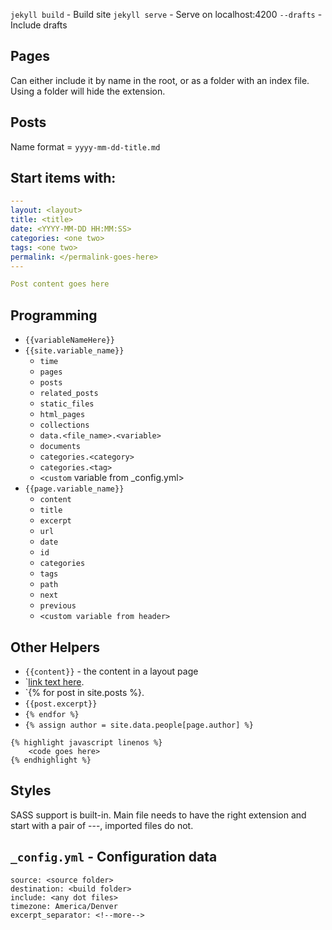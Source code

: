 `jekyll build` - Build site
`jekyll serve` - Serve on localhost:4200
`--drafts` - Include drafts

## Pages

Can either include it by name in the root, or as a folder with an index file. Using a folder will hide the extension.

## Posts

Name format = `yyyy-mm-dd-title.md`

## Start items with:

```yaml
---
layout: <layout>
title: <title>
date: <YYYY-MM-DD HH:MM:SS>
categories: <one two>
tags: <one two>
permalink: </permalink-goes-here>
---

Post content goes here
```

## Programming

* `{{variableNameHere}}`
* `{{site.variable_name}}`
    * `time`
    * `pages`
    * `posts`
    * `related_posts`
    * `static_files`
    * `html_pages`
    * `collections`
    * `data.<file_name>.<variable>`
    * `documents`
    * `categories.<category>`
    * `categories.<tag>`
    * `<custom` variable from _config.yml>
* `{{page.variable_name}}`
    * `content`
    * `title`
    * `excerpt`
    * `url`
    * `date`
    * `id`
    * `categories`
    * `tags`
    * `path`
    * `next`
    * `previous`
    * `<custom variable from header>`

## Other Helpers

* `{{content}}` - the content in a layout page
* `[link text here](/assets/something.png).
* `{% for post in site.posts %}.
* `{{post.excerpt}}`
* `{% endfor %}`
* `{% assign author = site.data.people[page.author] %}`

```
{% highlight javascript linenos %}
    <code goes here>
{% endhighlight %}
```

## Styles

SASS support is built-in. Main file needs to have the right extension and start with a pair of ---, imported files do not.

## `_config.yml` - Configuration data

```
source: <source folder>
destination: <build folder>
include: <any dot files>
timezone: America/Denver
excerpt_separator: <!--more-->
```
